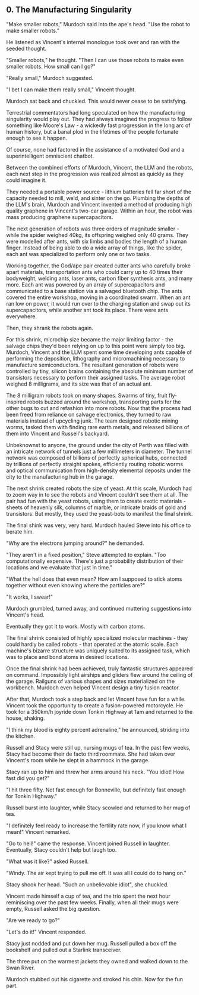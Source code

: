 ## 0. The Manufacturing Singularity

"Make smaller robots," Murdoch said into the ape's head. "Use the robot to make smaller robots."

He listened as Vincent's internal monologue took over and ran with the seeded thought.

"Smaller robots," he thought. "Then I can use those robots to make even smaller robots. How small can I go?"

"Really small," Murdoch suggested.

"I bet I can make them really small," Vincent thought.

Murdoch sat back and chuckled. This would never cease to be satisfying.

Terrestrial commentators had long speculated on how the manufacturing singularity would play out. They had always imagined the progress to follow something like Moore's Law - a wickedly fast progression in the long arc of human history, but a banal plod in the lifetimes of the people fortunate enough to see it happen.

Of course, none had factored in the assistance of a motivated God and a superintelligent omniscient chatbot.

Between the combined efforts of Murdoch, Vincent, the LLM and the robots, each next step in the progression was realized almost as quickly as they could imagine it.

They needed a portable power source - lithium batteries fell far short of the capacity needed to mill, weld, and sinter on the go. Plumbing the depths of the LLM's brain, Murdoch and Vincent invented a method of producing high quality graphene in Vincent's two-car garage. Within an hour, the robot was mass producing graphene supercapacitors.

The next generation of robots was three orders of magnitude smaller - while the spider weighed 40kg, its offspring weighed only 40 grams. They were modelled after ants, with six limbs and bodies the length of a human finger. Instead of being able to do a wide array of things, like the spider, each ant was specialized to perform only one or two tasks.

Working together, the God/ape pair created cutter ants who carefully broke apart materials, transportation ants who could carry up to 40 times their bodyweight, welding ants, laser ants, carbon fiber synthesis ants, and many more. Each ant was powered by an array of supercapacitors and communicated to a base station via a salvaged bluetooth chip. The ants covered the entire workshop, moving in a coordinated swarm. When an ant ran low on power, it would run over to the charging station and swap out its supercapacitors, while another ant took its place. There were ants everywhere.

Then, they shrank the robots again.

For this shrink, microchip size became the major limiting factor - the salvage chips they'd been relying on up to this point were simply too big. Murdoch, Vincent and the LLM spent some time developing ants capable of performing the deposition, lithography and micromachining necessary to manufacture semiconductors. The resultant generation of robots were controlled by tiny, silicon brains containing the absolute minimum number of transistors necessary to perform their assigned tasks. The average robot weighed 8 milligrams, and its size was that of an actual ant. 

The 8 milligram robots took on many shapes. Swarms of tiny, fruit fly-inspired robots buzzed around the workshop, transporting parts for the other bugs to cut and refashion into more robots. Now that the process had been freed from reliance on salvage electronics, they turned to raw materials instead of upcycling junk. The team designed robotic mining worms, tasked them with finding rare earth metals, and released billions of them into Vincent and Russell's backyard.

Unbeknownst to anyone, the ground under the city of Perth was filled with an intricate network of tunnels just a few millimeters in diameter. The tunnel network was composed of billions of perfectly spherical hubs, connected by trillions of perfectly straight spokes, efficiently routing robotic worms and optical communication from high-density elemental deposits under the city to the manufacturing hub in the garage.

The next shrink created robots the size of yeast. At this scale, Murdoch had to zoom way in to see the robots and Vincent couldn't see them at all. The pair had fun with the yeast robots, using them to create exotic materials - sheets of heavenly silk, columns of marble, or intricate braids of gold and transistors. But mostly, they used the yeast-bots to manifest the final shrink.

The final shink was very, very hard. Murdoch hauled Steve into his office to berate him.

"Why are the electrons jumping around?" he demanded.

"They aren't in a fixed position," Steve attempted to explain. "Too computationally expensive. There's just a probability distribution of their locations and we evaluate that just in time."

"What the hell does that even mean? How am I supposed to stick atoms together without even knowing where the particles are?"

"It works, I swear!"

Murdoch grumbled, turned away, and continued muttering suggestions into Vincent's head.

Eventually they got it to work. Mostly with carbon atoms.

The final shrink consisted of highly specialized molecular machines - they could hardly be called robots - that operated at the atomic scale. Each machine's bizarre structure was uniquely suited to its assigned task, which was to place and bond atoms in desired locations.

Once the final shrink had been achieved, truly fantastic structures appeared on command. Impossibly light airships and gliders flew around the ceiling of the garage. Railguns of various shapes and sizes materialized on the workbench. Murdoch even helped Vincent design a tiny fusion reactor.

After that, Murdoch took a step back and let Vincent have fun for a while. Vincent took the opportunity to create a fusion-powered motorcycle. He took for a 350km/h joyride down Tonkin Highway at 1am and returned to the house, shaking.

"I think my blood is eighty percent adrenaline," he announced, striding into the kitchen.

Russell and Stacy were still up, nursing mugs of tea. In the past few weeks, Stacy had become their de facto third roommate. She had taken over Vincent's room while he slept in a hammock in the garage.

Stacy ran up to him and threw her arms around his neck. "You idiot! How fast did you get?"

"I hit three fifty. Not fast enough for Bonneville, but definitely fast enough for Tonkin Highway."

Russell burst into laughter, while Stacy scowled and returned to her mug of tea.

"I definitely feel ready to increase the fertility rate now, if you know what I mean!" Vincent remarked.

"Go to hell!" came the response. Vincent joined Russell in laughter. Eventually, Stacy couldn't help but laugh too.

"What was it like?" asked Russell.

"Windy. The air kept trying to pull me off. It was all I could do to hang on."

Stacy shook her head. "Such an unbelievable idiot", she chuckled.

Vincent made himself a cup of tea, and the trio spent the next hour reminiscing over the past few weeks. Finally, when all their mugs were empty, Russell asked the big question.

"Are we ready to go?"

"Let's do it!" Vincent responded.

Stacy just nodded and put down her mug. Russell pulled a box off the bookshelf and pulled out a Starlink transceiver.

The three put on the warmest jackets they owned and walked down to the Swan River.

Murdoch stubbed out his cigarette and stroked his chin. Now for the fun part.
